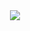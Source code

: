 <div id="header" align="center">
  <img src="https://wallpapers.com/images/featured/9qgzbiteis0s2qi3.jpg"/>
</div>


